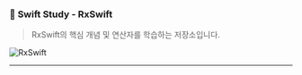 ### 📌 **Swift Study - RxSwift**
> RxSwift의 핵심 개념 및 연산자를 학습하는 저장소입니다.

![RxSwift](https://github.com/user-attachments/assets/a0d1d300-55cf-4250-b885-d4ab52322a0a)

---
